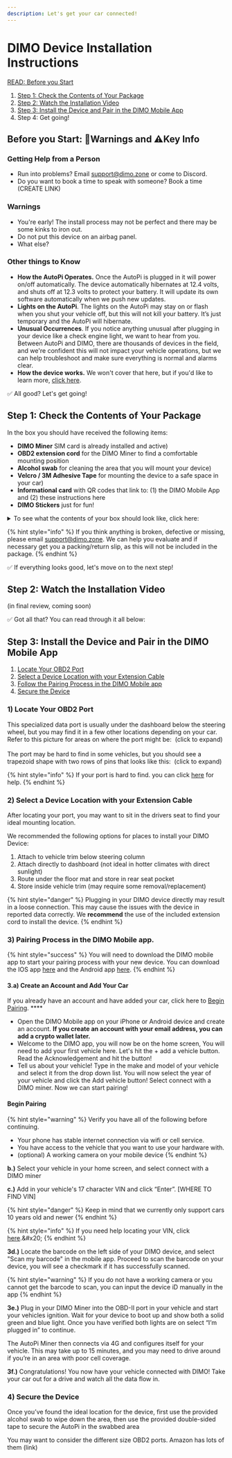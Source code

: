 ```yaml
---
description: Let's get your car connected!
---
```


# DIMO Device Installation Instructions

[READ: Before you Start ](whats-included.md#before-you-start-warnings-and-key-info)

1. [Step 1: Check the Contents of Your Package ](whats-included.md#step-1-check-the-contents)
2. [Step 2: Watch the Installation Video](whats-included.md#installation-video)
3. [Step 3: Install the Device and Pair in the DIMO Mobile App](whats-included.md#step-3-review-the-instructions)
4. Step 4: Get going!

## Before you Start: 🚨Warnings and ⚠️Key Info

### Getting Help from a Person

* Run into problems? Email support@dimo.zone or come to Discord.
* Do you want to book a time to speak with someone? Book a time (CREATE LINK)

### Warnings

* You're early! The install process may not be perfect and there may be some kinks to iron out.
* Do not put this device on an airbag panel.
* What else?

### Other things to Know

* **How the AutoPi Operates.** Once the AutoPi is plugged in it will power on/off automatically. The device automatically hibernates at 12.4 volts, and shuts off at 12.3 volts to protect your battery. It will update its own software automatically when we push new updates.&#x20;
* **Lights on the AutoPi**. The lights on the AutoPi may stay on or flash when you shut your vehicle off, but this will not kill your battery. It’s just temporary and the AutoPi will hibernate.
* **Unusual Occurrences**. If you notice anything unusual after plugging in your device like a check engine light, we want to hear from you. Between AutoPi and DIMO, there are thousands of devices in the field, and we're confident this will not impact your vehicle operations, but we can help troubleshoot and make sure everything is normal and alarms clear.&#x20;
* **How the device works.** We won't cover that here, but if you'd like to learn more, [click here](https://blog.dimo.zone/understanding-your-dimo-miner-and-its-data/).

✅ All good? Let's get going!

## Step 1: Check the Contents of Your Package

In the box you should have received the following items:

* **DIMO Miner** SIM card is already installed and active)
* **OBD2 extension cord** for the DIMO Miner to find a comfortable mounting position
* **Alcohol swab** for cleaning the area that you will mount your device)
* **Velcro / 3M Adhesive Tape** for mounting the device to a safe space in your car)
* **Informational card** with QR codes that link to: (1) the DIMO Mobile App and (2) these instructions here
* **DIMO Stickers** just for fun!

<details>

<summary>To see what the contents of your box should look like, click here:</summary>

![](../.gitbook/assets/IMG\_4716.jpg)

</details>

{% hint style="info" %}
If you think anything is broken, defective or missing, please email support@dimo.zone. We can help you evaluate and if necessary get you a packing/return slip, as this will not be included in the package.
{% endhint %}

✅ If everything looks good, let's move on to the next step!

## Step 2: Watch the Installation Video

(in final review, coming soon)

✅ Got all that? You can read through it all below:

## Step 3: Install the Device and Pair in the DIMO Mobile App

1. [Locate Your OBD2 Port](whats-included.md#1-locate-the-obd2-port)
2. [Select a Device Location with your Extension Cable](whats-included.md#2-select-a-device-location-with-your-extension-cable)
3. [Follow the Pairing Process in the DIMO Mobile app](whats-included.md#3-follow-the-pairing-process-in-the-dimo-mobile-app.)
4. [Secure the Device](whats-included.md#4-secure-the-device)

### **1) Locate Your OBD2 Port**&#x20;

This specialized data port is usually under the dashboard below the steering wheel, but you may find it in a few other locations depending on your car. Refer to this picture for areas on where the port might be: <img src="../.gitbook/assets/image (4).png" alt="" data-size="line"> (click to expand)\
\
The port may be hard to find in some vehicles, but you should see a trapezoid shape with two rows of pins that looks like this: <img src="../.gitbook/assets/image (11).png" alt="" data-size="line"> (click to expand)

{% hint style="info" %}
If your port is hard to find. you can click [here](https://www.carmd.com/obd-port-location/) for help.&#x20;
{% endhint %}

### **2) Select a Device Location with your Extension Cable**

After locating your port, you may want to sit in the drivers seat to find your ideal mounting location. &#x20;

We recommended the following options for places to install your DIMO Device:

1. Attach to vehicle trim below steering column
2. Attach directly to dashboard (not ideal in hotter climates with direct sunlight)
3. Route under the floor mat and store in rear seat pocket
4. Store inside vehicle trim (may require some removal/replacement)

{% hint style="danger" %}
Plugging in your DIMO device directly may result in a loose connection. This may cause the issues with the device in reported data correctly. We **recommend** the use of the included extension cord to install the device.
{% endhint %}

### 3) Pairing Process in the DIMO Mobile app.&#x20;

{% hint style="success" %}
You will need to download the DIMO mobile app to start your pairing process with your new device. You can download the IOS app [here](https://apps.apple.com/us/app/dimo-mobile/id1589486727) and the Android app [here](https://play.google.com/store/apps/details?id=com.dimo.driver).&#x20;
{% endhint %}

#### **3.a) Create an Account and Add Your Car**

If you already have an account and have added your car, click here to [Begin Pairing](whats-included.md#begin-pairing). ****&#x20;

* Open the DIMO Mobile app on your iPhone or Android device and create an account. **If you create an account with your email address, you can add a crypto wallet later.**&#x20;
* Welcome to the DIMO app, you will now be on the home screen, You will need to add your first vehicle here. Let's hit the + add a vehicle button.  Read the Acknowledgement and hit the button!
* Tell us about your vehicle! Type in the make and model of your vehicle and select it from the drop down list. You will now select the year of your vehicle and click the Add vehicle button! Select connect with a DIMO miner. Now we can start pairing!

#### Begin Pairing

{% hint style="warning" %}
Verify you have all of the following before continuing.&#x20;

* Your phone has stable internet connection via wifi or cell service.
* You have access to the vehicle that you want to use your hardware with.&#x20;
* (optional) A working camera on your mobile device&#x20;
{% endhint %}

**b.)** Select your vehicle in your home screen, and select connect with a DIMO miner

**c.)** Add in your vehicle's 17 character VIN and click “Enter”.  \[WHERE TO FIND VIN]

{% hint style="danger" %}
Keep in mind that we currently only support cars 10 years old and newer
{% endhint %}

{% hint style="info" %}
If you need help locating your VIN, click [here](https://autotrends.org/2016/11/29/where-is-my-vin-number-located/#:\~:text=The%20most%20common%20place%20to,of%20the%20vehicle%20looking%20in.).&#x20;
{% endhint %}

**3d.)** Locate the barcode on the left side of your DIMO device, and select "Scan my barcode" in the mobile app. Proceed to scan the barcode on your device, you will see a checkmark if it has successfully scanned.&#x20;

{% hint style="warning" %}
If you do not have a working camera or you cannot get the barcode to scan, you can input the device iD manually in the app
{% endhint %}

**3e.)** Plug in your DIMO Miner into the OBD-II port in your vehicle and start your vehicles ignition. Wait for your device to boot up and show both a solid green and blue light. Once you have verified both lights are on select “I’m plugged in” to continue.&#x20;

The AutoPi Miner then connects via 4G and configures itself for your vehicle. This may take up to 15 minutes, and you may need to drive around if you’re in an area with poor cell coverage.

**3f.)** Congratulations! You now have your vehicle connected with DIMO! Take your car out for a drive and watch all the data flow in.&#x20;



### **4) Secure the Device**

Once you’ve found the ideal location for the device, first use the provided alcohol swab to wipe down the area, then use the provided double-sided tape to secure the AutoPi in the swabbed area

You may want to consider the different size OBD2 ports. Amazon has lots of them (link)

